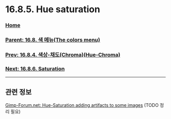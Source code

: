 # 16.8.5. Hue saturation

### [Home](./00-home.md)
### [Parent: 16.8. 색 메뉴(The colors menu)](./16-08-00-the-colors-menu.md)
### [Prev: 16.8.4. 색상-채도(Chroma)(Hue-Chroma)](./16-08-04-00-hue-chroma.md)
### [Next: 16.8.6. Saturation](./16-08-06-saturation.md)

***

## 관련 정보
[Gimp-Forum.net: Hue-Saturation adding artifacts to some images](https://www.gimp-forum.net/Thread-Hue-Saturation-adding-artifacts-to-some-images?page=2)
(TODO 정리 필요)